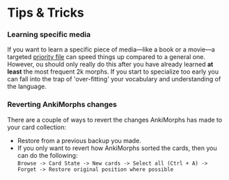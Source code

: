 # Tips & Tricks

### Learning specific media

If you want to learn a specific piece of media—like a book or a movie—a targeted [priority file](prioritizing.md) can speed things
up compared to a general one. However, ou should only really do this after you have already learned **at least** the
most frequent 2k morphs. If you start to specialize too early you can fall into the trap of 'over-fitting'
your vocabulary and understanding of the language.

### Reverting AnkiMorphs changes

There are a couple of ways to revert the changes AnkiMorphs has made to your card collection:

- Restore from a previous backup you made.
- If you only want to revert how AnkiMorphs sorted the cards, then you can do the following:    
  `Browse -> Card State -> New cards -> Select all (Ctrl + A) -> Forget -> Restore original position where possible`